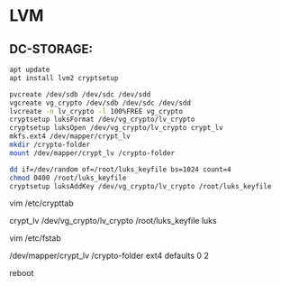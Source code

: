 # LVM

## DC-STORAGE:

```bash
apt update
apt install lvm2 cryptsetup
```

```bash
pvcreate /dev/sdb /dev/sdc /dev/sdd
vgcreate vg_crypto /dev/sdb /dev/sdc /dev/sdd
lvcreate -n lv_crypto -l 100%FREE vg_crypto
cryptsetup luksFormat /dev/vg_crypto/lv_crypto
cryptsetup luksOpen /dev/vg_crypto/lv_crypto crypt_lv
mkfs.ext4 /dev/mapper/crypt_lv
mkdir /crypto-folder
mount /dev/mapper/crypt_lv /crypto-folder
```

```bash
dd if=/dev/random of=/root/luks_keyfile bs=1024 count=4
chmod 0400 /root/luks_keyfile
cryptsetup luksAddKey /dev/vg_crypto/lv_crypto /root/luks_keyfile
```

vim /etc/crypttab

crypt_lv /dev/vg_crypto/lv_crypto /root/luks_keyfile luks

vim /etc/fstab

/dev/mapper/crypt_lv /crypto-folder ext4 defaults 0 2

reboot








